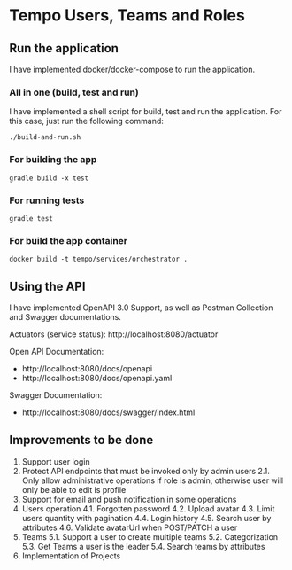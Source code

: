 # Tempo Users, Teams and Roles

## Run the application

I have implemented docker/docker-compose to run the application.

### All in one (build, test and run)

I have implemented a shell script for build, test and run the application. For this case, just run the following command:

```shell
./build-and-run.sh
```

### For building the app
```shell
gradle build -x test
```

### For running tests
```shell
gradle test
```

### For build the app container
```shell
docker build -t tempo/services/orchestrator .
```

## Using the API

I have implemented OpenAPI 3.0 Support, as well as Postman Collection and Swagger documentations.

Actuators (service status): http://localhost:8080/actuator

Open API Documentation:
- http://localhost:8080/docs/openapi
- http://localhost:8080/docs/openapi.yaml

Swagger Documentation:
- http://localhost:8080/docs/swagger/index.html

## Improvements to be done

1. Support user login
2. Protect API endpoints that must be invoked only by admin users
2.1. Only allow administrative operations if role is admin, otherwise user will only be able to edit is profile
3. Support for email and push notification in some operations
4. Users operation
4.1. Forgotten password 
4.2. Upload avatar
4.3. Limit users quantity with pagination
4.4. Login history
4.5. Search user by attributes
4.6. Validate avatarUrl when POST/PATCH a user
5. Teams 
5.1. Support a user to create multiple teams
5.2. Categorization
5.3. Get Teams a user is the leader
5.4. Search teams by attributes
6. Implementation of Projects

